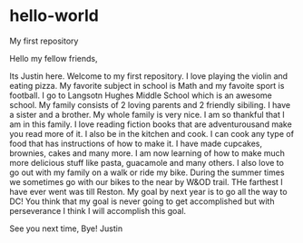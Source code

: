 # hello-world
My first repository

Hello my fellow friends,

  Its Justin here. Welcome to my first repository. I love playing the violin and eating pizza. My favorite subject in school is Math and my favoite sport is football. I go to Langsotn Hughes Middle School which is an awesome school. My family consists of 2 loving parents and 2 friendly sibiling. I have a sister and a brother. My whole family is very nice. I am so thankful that I am in this family. I love reading fiction books that are adventurousand make you read more of it. I also be in the kitchen and cook. I can cook any type of food that has instructions of how to make it. I have made cupcakes, brownies, cakes and many more. I am now learning of how to make much more delicious stuff like pasta, guacamole and many others. I also love to go out with my family on a walk or ride my bike. During the summer times we sometimes go with our bikes to the near by W&OD trail. THe farthest I have ever went was till Reston. My goal by next year is to go all the way to DC! You think that my goal is never going to get accomplished but with perseverance I think I will accomplish this goal. 

See you next time, Bye!
Justin

